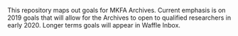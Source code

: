 This repository maps out goals for MKFA Archives. Current emphasis is on 2019 goals that will allow for the Archives to open to qualified researchers in early 2020. Longer terms goals will appear in Waffle Inbox.

